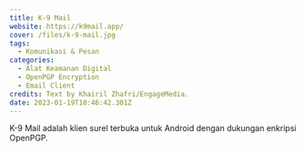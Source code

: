 ```yaml
---
title: K-9 Mail
website: https://k9mail.app/
cover: /files/k-9-mail.jpg
tags:
  - Komunikasi & Pesan
categories:
  - Alat Keamanan Digital
  - OpenPGP Encryption
  - Email Client
credits: Text by Khairil Zhafri/EngageMedia.
date: 2023-01-19T10:46:42.301Z
---
```

K-9 Mail adalah klien surel terbuka untuk Android dengan dukungan enkripsi OpenPGP.